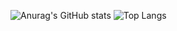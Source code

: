 ![Anurag's GitHub stats](https://github-readme-stats.vercel.app/api?username=Leandro-Santana013&show_icons=true&theme=dracula)
![Top Langs](https://github-readme-stats.vercel.app/api/top-langs/?username=Leandro-Santana013&layout=compact&theme=dracula)
